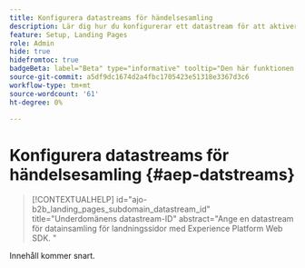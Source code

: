 ```yaml
---
title: Konfigurera datastreams för händelsesamling
description: Lär dig hur du konfigurerar ett datastream för att aktivera datainsamling från Journey Optimizer B2B edition landningssida med Experience Platform Web SDK.
feature: Setup, Landing Pages
role: Admin
hide: true
hidefromtoc: true
badgeBeta: label="Beta" type="informative" tooltip="Den här funktionen är för närvarande i en begränsad betaversion"
source-git-commit: a5df9dc1674d2a4fbc1705423e51318e3367d3c6
workflow-type: tm+mt
source-wordcount: '61'
ht-degree: 0%

---
```


# Konfigurera datastreams för händelsesamling {#aep-datstreams}

>[!CONTEXTUALHELP]
>id="ajo-b2b_landing_pages_subdomain_datastream_id"
>title="Underdomänens datastream-ID"
>abstract="Ange en datastream för datainsamling för landningssidor med Experience Platform Web SDK. "

Innehåll kommer snart.
